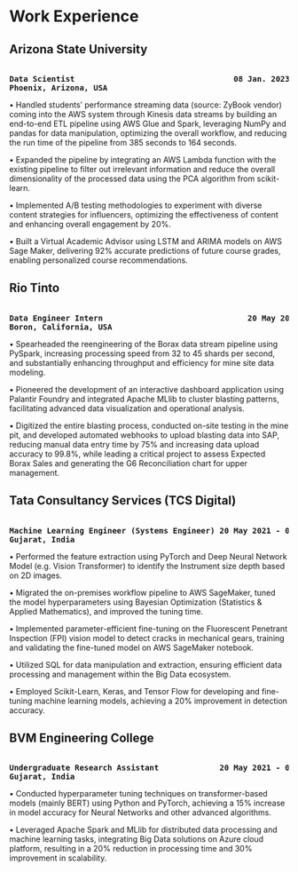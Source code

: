 # Work Experience


## Arizona State University
<pre><b>
Data Scientist                                  08 Jan. 2023 - Present
Phoenix, Arizona, USA
</b></pre>


• Handled students’ performance streaming data (source: ZyBook vendor) coming into the AWS system through Kinesis data streams by
  building an end-to-end ETL pipeline using AWS Glue and Spark, leveraging NumPy and pandas for data manipulation, optimizing the
  overall workflow, and reducing the run time of the pipeline from 385 seconds to 164 seconds.

• Expanded the pipeline by integrating an AWS Lambda function with the existing pipeline to filter out irrelevant information and reduce
  the overall dimensionality of the processed data using the PCA algorithm from scikit-learn.

• Implemented A/B testing methodologies to experiment with diverse content strategies for influencers, optimizing the effectiveness of
  content and enhancing overall engagement by 20%.

• Built a Virtual Academic Advisor using LSTM and ARIMA models on AWS Sage Maker, delivering 92% accurate predictions of future
  course grades, enabling personalized course recommendations.



## Rio Tinto
<pre><b>
Data Engineer Intern                               20 May 2024 - 09 Aug. 2024
Boron, California, USA
</b></pre>
• Spearheaded the reengineering of the Borax data stream pipeline using PySpark, increasing processing speed from 32 to 45 shards per
second, and substantially enhancing throughput and efficiency for mine site data modeling.

• Pioneered the development of an interactive dashboard application using Palantir Foundry and integrated Apache MLlib to cluster
blasting patterns, facilitating advanced data visualization and operational analysis.

• Digitized the entire blasting process, conducted on-site testing in the mine pit, and developed automated webhooks to upload blasting
data into SAP, reducing manual data entry time by 75% and increasing data upload accuracy to 99.8%, while leading a critical project
to assess Expected Borax Sales and generating the G6 Reconciliation chart for upper management.


## Tata Consultancy Services (TCS Digital)
<pre><b>
Machine Learning Engineer (Systems Engineer) 20 May 2021 - 02 Nov. 2022
Gujarat, India
</b></pre>

• Performed the feature extraction using PyTorch and Deep Neural Network Model (e.g. Vision Transformer) to identify the Instrument size depth based on 2D images.

• Migrated the on-premises workflow pipeline to AWS SageMaker, tuned the model hyperparameters using Bayesian Optimization (Statistics & Applied Mathematics), and improved the tuning time.

• Implemented parameter-efficient fine-tuning on the Fluorescent Penetrant Inspection (FPI) vision model to detect cracks in mechanical 
gears, training and validating the fine-tuned model on AWS SageMaker notebook.

• Utilized SQL for data manipulation and extraction, ensuring efficient data processing and management within the Big Data ecosystem.

• Employed Scikit-Learn, Keras, and Tensor Flow for developing and fine-tuning machine learning models, achieving a 20% improvement in detection accuracy.

## BVM Engineering College
<pre><b>
Undergraduate Research Assistant             20 May 2021 - 02 Nov. 2022
Gujarat, India
</b></pre>

• Conducted hyperparameter tuning techniques on transformer-based models (mainly BERT) using Python and PyTorch, achieving a 15% increase in model accuracy for Neural Networks and other advanced algorithms.

• Leveraged Apache Spark and MLlib for distributed data processing and machine learning tasks, integrating Big Data solutions on Azure cloud platform, resulting in a 20% reduction in processing time and 30% improvement in scalability.
